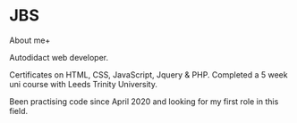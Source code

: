 # JBS
About me+

Autodidact web developer. 

Certificates on HTML, CSS, JavaScript, Jquery & PHP. 
Completed a 5 week uni course with Leeds Trinity University.

Been practising code since April 2020 and looking for my first role in this field.
